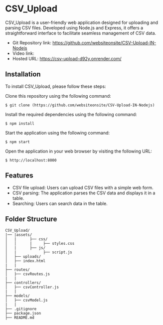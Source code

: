 # CSV_Upload
CSV_Upload is a user-friendly web application designed for uploading and parsing CSV files. Developed using Node.js and Express, it offers a straightforward interface to facilitate seamless management of CSV data.

- Git Repository link: https://github.com/websiteonsite/CSV-Upload-IN-Nodejs
- Video link: 
- Hosted URL: https://csv-upload-d92y.onrender.com/

## Installation
To install CSV_Upload, please follow these steps:

Clone this repository using the following command:
```
$ git clone (https://github.com/websiteonsite/CSV-Upload-IN-Nodejs)
```
Install the required dependencies using the following command:
```
$ npm install 
```
Start the application using the following command:
```
$ npm start 
```
Open the application in your web browser by visiting the following URL:
```
$ http://localhost:8000 
```

## Features
* CSV file upload: Users can upload CSV files with a simple web form.
* CSV parsing: The application parses the CSV data and displays it in a table.
* Searching: Users can search data in the table.

## Folder Structure
```
CSV_Upload/
|── |assets/
│   |      ├── css/
│   │      |     ├── styles.css
│   |      ├── js/
│   |            ├── script.js
│   ├── uploads/
│   ├── index.html
|   |
├── routes/
│   ├── csvRoutes.js
|   |
├── controllers/
│   ├── csvController.js
|   |
├── models/
│   ├── csvModel.js
|   |
├── .gitignore
├── package.json
├── README.md

